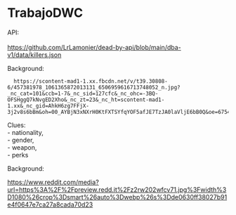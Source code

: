 # TrabajoDWC <br>
API:<br>  
      https://github.com/LrLamonier/dead-by-api/blob/main/dba-v1/data/killers.json

Background: <br>

      https://scontent-mad1-1.xx.fbcdn.net/v/t39.30808-6/457381978_1061365872013131_6506959616713748052_n.jpg?_nc_cat=101&ccb=1-7&_nc_sid=127cfc&_nc_ohc=-3BQ-OFSHggQ7kNvgED2Xho&_nc_zt=23&_nc_ht=scontent-mad1-1.xx&_nc_gid=AhkH6zg7FFjX-3j2v8s6bBm&oh=00_AYBjN3xNXrH0KtFXTSYfqYOF5afJE7TzJA0laVljE6bB0Q&oe=6754EB0A
      
Clues:<br>
      - nationality, <br>
      - gender, <br>
      - weapon, <br>
      - perks <br>

Background: <br>

https://www.reddit.com/media?url=https%3A%2F%2Fpreview.redd.it%2Fz2rw202wfcv71.jpg%3Fwidth%3D1080%26crop%3Dsmart%26auto%3Dwebp%26s%3Dde0630ff38027b91e4f0647e7ca27a8cada70d23
